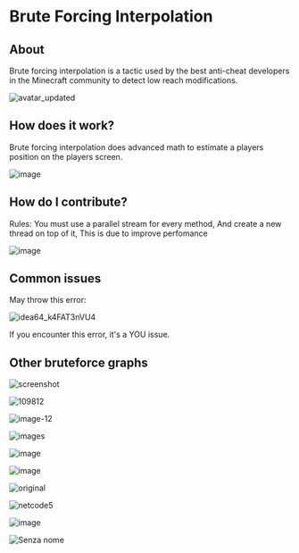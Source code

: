 # Brute Forcing Interpolation 

## About

Brute forcing interpolation is a tactic used by the best anti-cheat developers in the Minecraft community to detect low reach modifications.

![avatar_updated](https://user-images.githubusercontent.com/50290580/122412072-f30d3700-cf8d-11eb-8105-f268bdf23f99.png)

## How does it work?

Brute forcing interpolation does advanced math to estimate a players position on the players screen.

![image](https://user-images.githubusercontent.com/50290580/122410309-79c11480-cf8c-11eb-95d6-14237c9587c5.png)

## How do I contribute?

Rules: You must use a parallel stream for every method, And create a new thread on top of it, This is due to improve perfomance

![image](https://user-images.githubusercontent.com/50290580/122411403-66fb0f80-cf8d-11eb-9757-f85e8c94366b.png)

## Common issues

May throw this error:

![idea64_k4FAT3nVU4](https://user-images.githubusercontent.com/67660019/122411666-37480980-cf85-11eb-9af1-33a20b1ca6ed.png)

If you encounter this error, it's a YOU issue.


## Other bruteforce graphs

![screenshot](https://user-images.githubusercontent.com/67660019/122412443-dbca4b80-cf85-11eb-8320-03c650d55beb.png)

![109812](https://user-images.githubusercontent.com/67660019/122412518-ee448500-cf85-11eb-8376-33398ebf7ec8.png)

![image-12](https://user-images.githubusercontent.com/67660019/122412556-f4d2fc80-cf85-11eb-8caf-61e45eb0a5d7.jpg)

![images](https://user-images.githubusercontent.com/67660019/122412591-fd2b3780-cf85-11eb-9f8d-250ae94d7c02.png)

![image](https://user-images.githubusercontent.com/50290580/122412739-7e86c800-cf8e-11eb-8b9f-aca56b601761.png)

![image](https://user-images.githubusercontent.com/50290580/122412771-85add600-cf8e-11eb-9043-a81aaf126e3d.png)

![original](https://user-images.githubusercontent.com/67660019/122413303-8d697c80-cf86-11eb-9c92-ca9c75167235.jpg)

![netcode5](https://user-images.githubusercontent.com/67660019/122413307-8e021300-cf86-11eb-86a1-e8cd113923ce.png)

![image](https://user-images.githubusercontent.com/50290580/122413572-27cdbe00-cf8f-11eb-8e00-d0de6ffb0f91.png)

![Senza nome](https://user-images.githubusercontent.com/67660019/122413942-0d8fe200-cf87-11eb-94d4-3b77a1b241ad.png)
